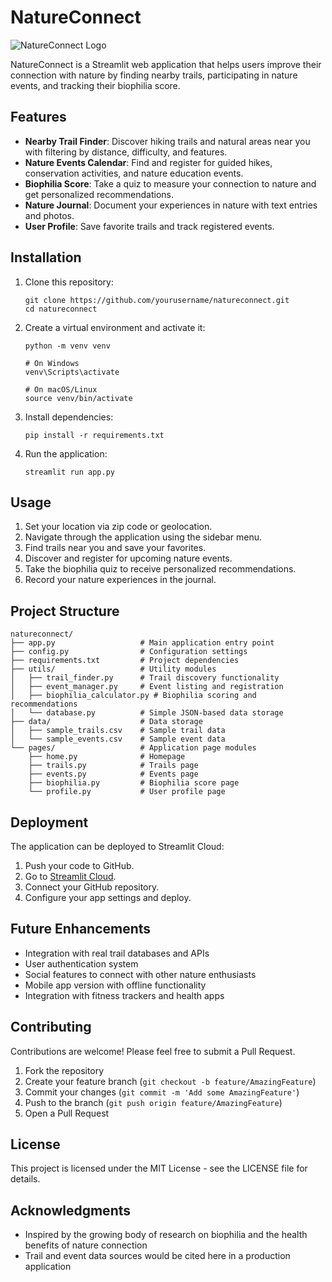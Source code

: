 # NatureConnect

![NatureConnect Logo](https://i.imgur.com/gJUcYCn.png)

NatureConnect is a Streamlit web application that helps users improve their connection with nature by finding nearby trails, participating in nature events, and tracking their biophilia score.

## Features

- **Nearby Trail Finder**: Discover hiking trails and natural areas near you with filtering by distance, difficulty, and features.
- **Nature Events Calendar**: Find and register for guided hikes, conservation activities, and nature education events.
- **Biophilia Score**: Take a quiz to measure your connection to nature and get personalized recommendations.
- **Nature Journal**: Document your experiences in nature with text entries and photos.
- **User Profile**: Save favorite trails and track registered events.

## Installation

1. Clone this repository:
   ```
   git clone https://github.com/yourusername/natureconnect.git
   cd natureconnect
   ```

2. Create a virtual environment and activate it:
   ```
   python -m venv venv
   
   # On Windows
   venv\Scripts\activate
   
   # On macOS/Linux
   source venv/bin/activate
   ```

3. Install dependencies:
   ```
   pip install -r requirements.txt
   ```

4. Run the application:
   ```
   streamlit run app.py
   ```

## Usage

1. Set your location via zip code or geolocation.
2. Navigate through the application using the sidebar menu.
3. Find trails near you and save your favorites.
4. Discover and register for upcoming nature events.
5. Take the biophilia quiz to receive personalized recommendations.
6. Record your nature experiences in the journal.

## Project Structure

```
natureconnect/
├── app.py                   # Main application entry point
├── config.py                # Configuration settings
├── requirements.txt         # Project dependencies
├── utils/                   # Utility modules
│   ├── trail_finder.py      # Trail discovery functionality
│   ├── event_manager.py     # Event listing and registration
│   ├── biophilia_calculator.py # Biophilia scoring and recommendations
│   └── database.py          # Simple JSON-based data storage
├── data/                    # Data storage
│   ├── sample_trails.csv    # Sample trail data
│   └── sample_events.csv    # Sample event data
└── pages/                   # Application page modules
    ├── home.py              # Homepage
    ├── trails.py            # Trails page
    ├── events.py            # Events page
    ├── biophilia.py         # Biophilia score page
    └── profile.py           # User profile page
```

## Deployment

The application can be deployed to Streamlit Cloud:

1. Push your code to GitHub.
2. Go to [Streamlit Cloud](https://streamlit.io/cloud).
3. Connect your GitHub repository.
4. Configure your app settings and deploy.

## Future Enhancements

- Integration with real trail databases and APIs
- User authentication system
- Social features to connect with other nature enthusiasts
- Mobile app version with offline functionality
- Integration with fitness trackers and health apps

## Contributing

Contributions are welcome! Please feel free to submit a Pull Request.

1. Fork the repository
2. Create your feature branch (`git checkout -b feature/AmazingFeature`)
3. Commit your changes (`git commit -m 'Add some AmazingFeature'`)
4. Push to the branch (`git push origin feature/AmazingFeature`)
5. Open a Pull Request

## License

This project is licensed under the MIT License - see the LICENSE file for details.

## Acknowledgments

- Inspired by the growing body of research on biophilia and the health benefits of nature connection
- Trail and event data sources would be cited here in a production application
